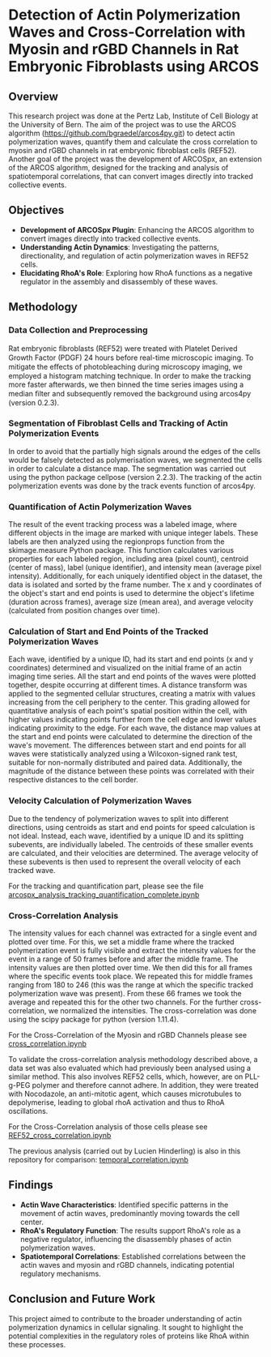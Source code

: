 # Detection of Actin Polymerization Waves and Cross-Correlation with Myosin and rGBD Channels in Rat Embryonic Fibroblasts using ARCOS

## Overview
This research project was done at the Pertz Lab, Institute of Cell Biology at the University of Bern. The aim of the project was to use the ARCOS algorithm (https://github.com/bgraedel/arcos4py.git) to detect actin polymerization waves, quantify them and calculate the cross correlation to myosin and rGBD channels in rat embryonic fibroblast cells (REF52). Another goal of the project was the development of ARCOSpx, an extension of the ARCOS algorithm, designed for the tracking and analysis of spatiotemporal correlations, that can convert images directly into tracked collective events. 

## Objectives
- **Development of ARCOSpx Plugin**: Enhancing the ARCOS algorithm to convert images directly into tracked collective events.  
- **Understanding Actin Dynamics**: Investigating the patterns, directionality, and regulation of actin polymerization waves in REF52 cells.  
- **Elucidating RhoA's Role**: Exploring how RhoA functions as a negative regulator in the assembly and disassembly of these waves.  

## Methodology  
### Data Collection and Preprocessing
Rat embryonic ﬁbroblasts (REF52) were treated with Platelet Derived Growth Factor (PDGF) 24 hours before real-time microscopic imaging. To mitigate the eﬀects of photobleaching during microscopy imaging, we employed a histogram matching technique. In order to make the tracking more faster afterwards, we then binned the time series images using a median ﬁlter and subsequently removed the background using arcos4py (version 0.2.3).  
### Segmentation of Fibroblast Cells and Tracking of Actin Polymerization Events
In order to avoid that the partially high signals around the edges of the cells would be falsely detected as polymerisation waves, we segmented the cells in order to calculate a distance map. The segmentation was carried out using the python package cellpose (version 2.2.3). The tracking of the actin polymerization events was done by the track events function of arcos4py.
### Quantification of Actin Polymerization Waves
The result of the event tracking process was a labeled image, where different objects in the image are marked with unique integer labels. These labels are then analyzed using the regionprops function from the skimage.measure Python package. This function calculates various properties for each labeled region, including area (pixel count), centroid (center of mass), label (unique identifier), and intensity mean (average pixel intensity). Additionally, for each uniquely identified object in the dataset, the data is isolated and sorted by the frame number. The x and y coordinates of the object's start and end points is used to determine the object's lifetime (duration across frames), average size (mean area), and average velocity (calculated from position changes over time).
### Calculation of Start and End Points of the Tracked Polymerization Waves 
Each wave, identified by a unique ID, had its start and end points (x and y coordinates) determined and visualized on the initial frame of an actin imaging time series. All the start and end points of the waves were plotted together, despite occurring at different times. A distance transform was applied to the segmented cellular structures, creating a matrix with values increasing from the cell periphery to the center. This grading allowed for quantitative analysis of each point's spatial position within the cell, with higher values indicating points further from the cell edge and lower values indicating proximity to the edge. For each wave, the distance map values at the start and end points were calculated to determine the direction of the wave's movement. The differences between start and end points for all waves were statistically analyzed using a Wilcoxon-signed rank test, suitable for non-normally distributed and paired data. Additionally, the magnitude of the distance between these points was correlated with their respective distances to the cell border. 
### Velocity Calculation of Polymerization Waves 
Due to the tendency of polymerization waves to split into different directions, using centroids as start and end points for speed calculation is not ideal. Instead, each wave, identified by a unique ID and its splitting subevents, are individually labeled. The centroids of these smaller events are calculated, and their velocities are determined. The average velocity of these subevents is then used to represent the overall velocity of each tracked wave.  
  
For the tracking and quantification part, please see the file [arcospx_analysis_tracking_quantification_complete.ipynb](https://github.com/leaBroe/arcospx_analysis_quantification_correlation/blob/master/arcospx_analysis_tracking_quantification_complete.ipynb)

### Cross-Correlation Analysis
The intensity values for each channel was extracted for a single event and plotted over time. For this, we set a middle frame where the tracked polymerization event is fully visible and extract the intensity values for the event in a range of 50 frames before and after the middle frame. The intensity values are then plotted over time. We then did this for all frames where the specific events took place. We repeated this for middle frames ranging from 180 to 246 (this was the range at which the specific tracked polymerization wave was present). From these 66 frames we took the average and repeated this for the other two channels. For the further cross-correlation, we normalized the intensities. The cross-correlation was done using the scipy package for python (version 1.11.4).  

For the Cross-Correlation of the Myosin and rGBD Channels please see [cross_correlation.ipynb](https://github.com/leaBroe/arcospx_analysis_quantification_correlation/blob/master/cross_correlation.ipynb)  

To validate the cross-correlation analysis methodology described above, a data set was also evaluated which had previously been analysed using a similar method. This also involves REF52 cells, which, however, are on PLL-g-PEG polymer and therefore cannot adhere. In addition, they were treated with Nocodazole, an anti-mitotic agent, which causes microtubules to depolymerise, leading to global rhoA activation and thus to RhoA oscillations. 

For the Cross-Correlation analysis of those cells please see [REF52_cross_correlation.ipynb](https://github.com/leaBroe/arcospx_analysis_quantification_correlation/blob/master/REF52_cross_correlation.ipynb)  

The previous analysis (carried out by Lucien Hinderling) is also in this repository for comparison: [temporal_correlation.ipynb](https://github.com/leaBroe/arcospx_analysis_quantification_correlation/blob/master/temporal_correlation.ipynb)  

## Findings  
- **Actin Wave Characteristics**: Identified specific patterns in the movement of actin waves, predominantly moving towards the cell center.  
- **RhoA's Regulatory Function**: The results support RhoA's role as a negative regulator, influencing the disassembly phases of actin polymerization waves.  
- **Spatiotemporal Correlations**: Established correlations between the actin waves and myosin and rGBD channels, indicating potential regulatory mechanisms.  

## Conclusion and Future Work
This project aimed to contribute to the broader understanding of actin polymerization dynamics in cellular signaling. It sought to highlight the potential complexities in the regulatory roles of proteins like RhoA within these processes.  
